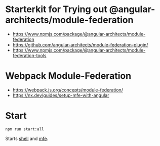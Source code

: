 # Starterkit for Trying out @angular-architects/module-federation

* https://www.npmjs.com/package/@angular-architects/module-federation
* https://github.com/angular-architects/module-federation-plugin/
* https://www.npmjs.com/package/@angular-architects/module-federation-tools

# Webpack Module-Federation

* https://webpack.js.org/concepts/module-federation/
* https://nx.dev/guides/setup-mfe-with-angular

# Start

```shell
npm run start:all
```

Starts [shell](http://localhost:5000/) and [mfe](http://localhost:3000/).
